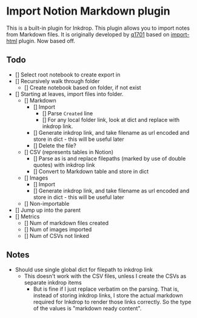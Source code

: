 # Import Notion Markdown plugin

This is a built-in plugin for Inkdrop.
This plugin allows you to import notes from Markdown files.
It is originally developed by [q1701](https://github.com/q1701/inkdrop-import-markdown) based on [import-html](https://github.com/inkdropapp/inkdrop-import-html) plugin.
Now based off.

## Todo

- [] Select root notebook to create export in
- [] Recursively walk through folder
    - [] Create notebook based on folder, if not exist
- [] Starting at leaves, import files into folder. 
    - [] Markdown
        - [] Import
            - [] Parse `Created` line
            - [] For any local folder link, look at dict and replace with inkdrop link.
        - [] Generate inkdrop link, and take filename as url encoded and store in dict - this will be useful later
        - [] Delete the file?
    - [] CSV (represents tables in Notion)
        - [] Parse as is and replace filepaths (marked by use of double quotes) with inkdrop link
        - [] Convert to Markdown table and store in dict
    - [] Images
        - [] Import
        - [] Generate inkdrop link, and take filename as url encoded and store in dict - this will be useful later
    - [] Non-importable
- [] Jump up into the parent
- [] Metrics
    - [] Num of markdown files created
    - [] Num of images imported
    - [] Num of CSVs not linked

## Notes

- Should use single global dict for filepath to inkdrop link
    - This doesn't work with the CSV files, unless I create the CSVs as separate inkdrop items
        - But is fine if I just replace verbatim on the parsing. That is, instead of storing inkdrop links, I store the actual markdown required for Inkdrop to render those links correctly. So the type of the values is "markdown ready content".
